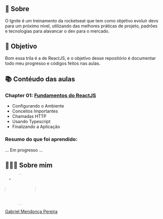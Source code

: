 ## 💬  Sobre
O Ignite é um treinamento da rocketseat que tem como objetivo evoluir devs para um próximo nível, utilizando das melhores práticas de projeto, 
padrões e tecnologias para alavancar o dev para o mercado.

## 🎯 Objetivo
Bom essa trila é a de ReactJS, e o objetivo desse repositório é documentar todo meu progresso e códigos feitos nas aulas.

## 📚  Contéudo das aulas
### Chapter 01: [Fundamentos do ReactJS](https://github.com/loadingGabriel/ignite-reactjs/tree/main/01-github-explore)

* Configurando o Ambiente
* Conceitos Importantes
* Chamadas HTTP
* Usando Typescript
* Finalizando a Aplicação

### Resumo do que foi aprendido:
...  Em progresso  ...


## 👨🏻‍🚀 Sobre mim
<a href="https://www.linkedin.com/in/gabriel-mendonca-pereira/">
 <img style="border-radius:50%" width="100px; "src="https://avatars0.githubusercontent.com/u/49095200?s=460&u=27a77c43fff5eab61be02a3fedfd7db554145981&v=4"/>
 <p>Gabriel Mendonça Pereira</p>
</a>
